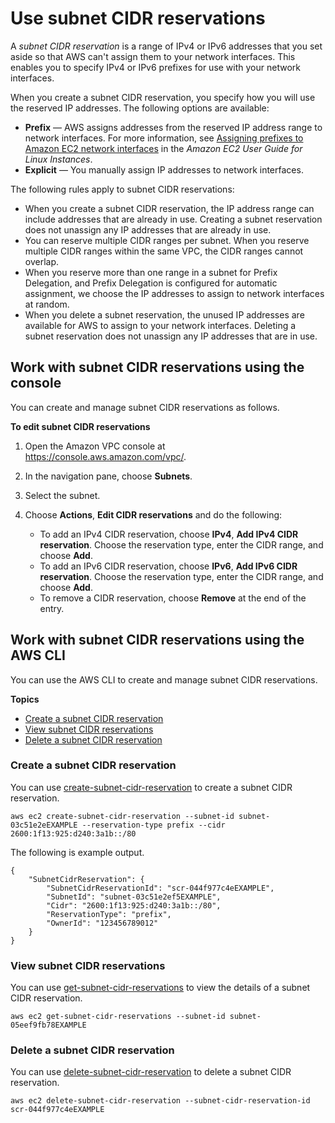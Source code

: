 # Use subnet CIDR reservations<a name="subnet-cidr-reservation"></a>

A *subnet CIDR reservation* is a range of IPv4 or IPv6 addresses that you set aside so that AWS can't assign them to your network interfaces\. This enables you to specify IPv4 or IPv6 prefixes for use with your network interfaces\.

When you create a subnet CIDR reservation, you specify how you will use the reserved IP addresses\. The following options are available:
+ **Prefix** — AWS assigns addresses from the reserved IP address range to network interfaces\. For more information, see [Assigning prefixes to Amazon EC2 network interfaces](https://docs.aws.amazon.com/AWSEC2/latest/UserGuide/ec2-prefix-eni.html) in the *Amazon EC2 User Guide for Linux Instances*\.
+ **Explicit** — You manually assign IP addresses to network interfaces\.

The following rules apply to subnet CIDR reservations:
+ When you create a subnet CIDR reservation, the IP address range can include addresses that are already in use\. Creating a subnet reservation does not unassign any IP addresses that are already in use\.
+ You can reserve multiple CIDR ranges per subnet\. When you reserve multiple CIDR ranges within the same VPC, the CIDR ranges cannot overlap\.
+ When you reserve more than one range in a subnet for Prefix Delegation, and Prefix Delegation is configured for automatic assignment, we choose the IP addresses to assign to network interfaces at random\.
+ When you delete a subnet reservation, the unused IP addresses are available for AWS to assign to your network interfaces\. Deleting a subnet reservation does not unassign any IP addresses that are in use\.

## Work with subnet CIDR reservations using the console<a name="edit-subnet-cidr-reservations"></a>

You can create and manage subnet CIDR reservations as follows\.

**To edit subnet CIDR reservations**

1. Open the Amazon VPC console at [https://console\.aws\.amazon\.com/vpc/](https://console.aws.amazon.com/vpc/)\.

1. In the navigation pane, choose **Subnets**\.

1. Select the subnet\.

1. Choose **Actions**, **Edit CIDR reservations** and do the following:
   + To add an IPv4 CIDR reservation, choose **IPv4**, **Add IPv4 CIDR reservation**\. Choose the reservation type, enter the CIDR range, and choose **Add**\.
   + To add an IPv6 CIDR reservation, choose **IPv6**, **Add IPv6 CIDR reservation**\. Choose the reservation type, enter the CIDR range, and choose **Add**\.
   + To remove a CIDR reservation, choose **Remove** at the end of the entry\.

## Work with subnet CIDR reservations using the AWS CLI<a name="work-with-subnet-cidr-reservations"></a>

You can use the AWS CLI to create and manage subnet CIDR reservations\.

**Topics**
+ [Create a subnet CIDR reservation](#Create-subnet-cidr-reservations)
+ [View subnet CIDR reservations](#view-subnet-cidr-reservations)
+ [Delete a subnet CIDR reservation](#delete-subnet-cidr-reservations)

### Create a subnet CIDR reservation<a name="Create-subnet-cidr-reservations"></a>

You can use [create\-subnet\-cidr\-reservation](https://docs.aws.amazon.com/cli/latest/reference/ec2/create-subnet-cidr-reservation.html) to create a subnet CIDR reservation\.

```
aws ec2 create-subnet-cidr-reservation --subnet-id subnet-03c51e2eEXAMPLE --reservation-type prefix --cidr 2600:1f13:925:d240:3a1b::/80
```

The following is example output\.

```
{
    "SubnetCidrReservation": {
        "SubnetCidrReservationId": "scr-044f977c4eEXAMPLE",
        "SubnetId": "subnet-03c51e2ef5EXAMPLE",
        "Cidr": "2600:1f13:925:d240:3a1b::/80",
        "ReservationType": "prefix",
        "OwnerId": "123456789012"
    }
}
```

### View subnet CIDR reservations<a name="view-subnet-cidr-reservations"></a>

You can use [get\-subnet\-cidr\-reservations](https://docs.aws.amazon.com/cli/latest/reference/ec2/get-subnet-cidr-reservations.html) to view the details of a subnet CIDR reservation\.

```
aws ec2 get-subnet-cidr-reservations --subnet-id subnet-05eef9fb78EXAMPLE
```

### Delete a subnet CIDR reservation<a name="delete-subnet-cidr-reservations"></a>

You can use [delete\-subnet\-cidr\-reservation](https://docs.aws.amazon.com/cli/latest/reference/ec2/delete-subnet-cidr-reservation.html) to delete a subnet CIDR reservation\.

```
aws ec2 delete-subnet-cidr-reservation --subnet-cidr-reservation-id scr-044f977c4eEXAMPLE
```